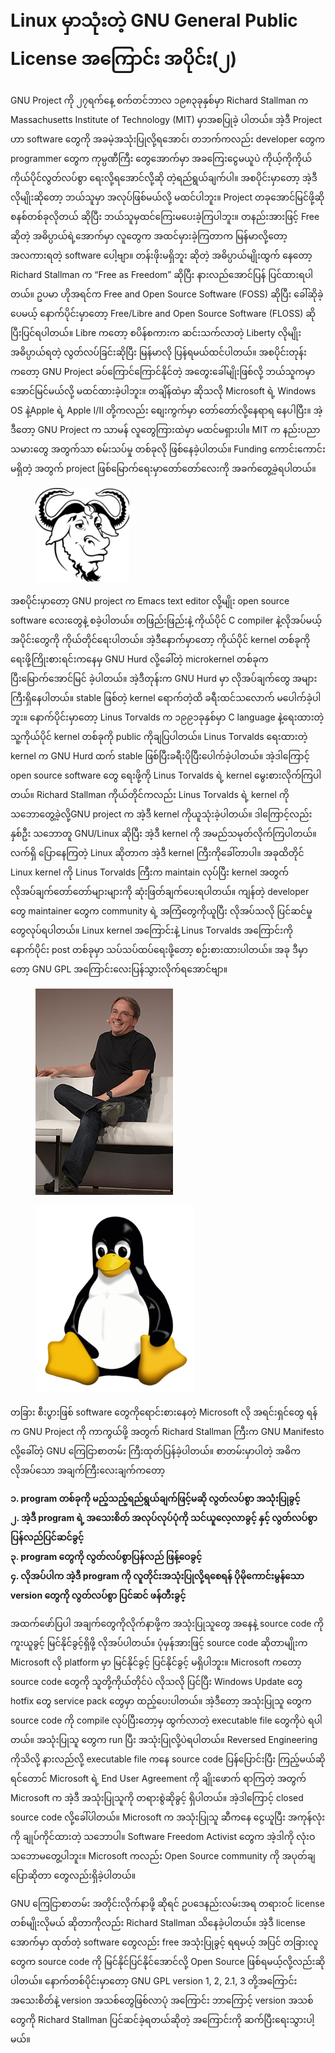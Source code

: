 # Linux မှာသုံးတဲ့ GNU General Public License အကြောင်း အပိုင်း(၂)

GNU Project ကို ၂၇ရက်နေ့ စက်တင်ဘာလ ၁၉၈၃ခုနှစ်မှာ Richard Stallman က Massachusetts Institute of Technology (MIT) မှာအစပြုခဲ့ ပါတယ်။ အဲ့ဒီ Project ဟာ software တွေကို အခမဲ့အသုံးပြုလို့ရအောင်၊ တဘက်ကလည်း developer တွေက programmer တွေက ကုမ္ပဏီကြီး တွေအောက်မှာ အခကြေးငွေမယူပဲ ကိုယ့်ကိုကိုယ် ကိုယ်ပိုင်လွတ်လပ်စွာ ရေးလို့ရအောင်လို့ဆို တဲ့ရည်ရွယ်ချက်ပါ။ အစပိုင်းမှာတော့ အဲ့ဒီလိုမျိုးဆိုတော့ ဘယ်သူမှာ အလုပ်ဖြစ်မယ်လို့ မထင်ပါဘူး။ Project တခုအောင်မြင်ဖို့ဆို စနစ်တစ်ခုလိုတယ် ဆိုပြီး ဘယ်သူမှထင်ကြေးမပေးခဲ့ကြပါဘူး။ တနည်းအားဖြင့် Free ဆိုတဲ့ အဓိပ္ပာယ်ရဲ့အောက်မှာ လူတွေက အထင်မှားခဲ့ကြတာက မြန်မာလို့တော့ အလကားရတဲ့ software ပေါ့ဗျာ။ တန်းဖိုးမရှိဘူး ဆိုတဲ့ အဓိပ္ပာယ်မျိုးထွက် နေတော့ Richard Stallman က “Free as Freedom” ဆိုပြီး နားလည်အောင်ပြန် ပြင်ထားရပါတယ်။ ဥပမာ ဟိုအရင်က Free and Open Source Software (FOSS) ဆိုပြီး ခေါ်ဆိုခဲ့ပေမယ့် နောက်ပိုင်းမှာတော့ Free/Libre and Open Source Software (FLOSS) ဆိုပြီးပြင်ရပါတယ်။ Libre ကတော့ စပိန်စကားက ဆင်းသက်လာတဲ့ Liberty လိုမျိုး အဓိပ္ပာယ်ရတဲ့ လွတ်လပ်ခြင်းဆိုပြီး မြန်မာလို ပြန်ရမယ်ထင်ပါတယ်။ အစပိုင်းတုန်းကတော့ GNU Project ခပ်ကြောင်ကြောင်နိုင်တဲ့ အတွေးခေါ်မျိုးဖြစ်လို့ ဘယ်သူကမှာ အောင်မြင်မယ်လို့ မထင်ထားခဲ့ပါဘူး။ တချိန်ထဲမှာ ဆိုသလို Microsoft ရဲ့ Windows OS နဲ့Apple ရဲ့ Apple I/II တို့ကလည်း စျေးကွက်မှာ တော်တော်လို့နေရာရ နေပါပြီး။ အဲ့ဒီတော့ GNU Project က သာမန် လူတွေကြားထဲမှာ မထင်မရှားပါ။ MIT က နည်းပညာသမားတွေ အတွက်သာ စမ်းသပ်မှု တစ်ခုလို ဖြစ်နေခဲ့ပါတယ်။ Funding ကောင်းကောင်းမရှိတဲ့ အတွက် project ဖြစ်မြောက်ရေးမှာတော်တော်လေးကို အခက်တွေ့ခဲ့ရပါတယ်။

<figure><img src="../.gitbook/assets/debian_linux_os_black_wallpaper-150x150.png" alt=""><figcaption></figcaption></figure>

အစပိုင်းမှာတော့ GNU project က Emacs text editor လို့မျိုး open source software လေးတွေနဲ့ စခဲ့ပါတယ်။ တဖြည်းဖြည်းနဲ့ ကိုယ်ပိုင် C compiler နဲ့လိုအပ်မယ့် အပိုင်းတွေကို ကိုယ်တိုင်ရေးပါတယ်။ အဲ့ဒီနောက်မှာတော့ ကိုယ်ပိုင် kernel တစ်ခုကို ရေးဖို့ကြိုးစားရင်းကနေမှ GNU Hurd လို့ခေါ်တဲ့ microkernel တစ်ခုက ပြီးမြောက်အောင်မြင် ခဲ့ပါတယ်။ အဲ့ဒီတုန်းက GNU Hurd မှာ လိုအပ်ချက်တွေ အများကြီးရှိနေပါတယ်။ stable ဖြစ်တဲ့ kernel ရောက်တဲ့ထိ ခရီးထင်သလောက် မပေါက်ခဲ့ပါဘူး။ နောက်ပိုင်းမှာတော့ Linus Torvalds က ၁၉၉၁ခုနှစ်မှာ C language နဲ့ရေးထားတဲ့ သူ့ကိုယ်ပိုင် kernel တစ်ခုကို public ကိုချပြပါတယ်။ Linus Torvalds ရေးထားတဲ့ kernel က GNU Hurd ထက် stable ဖြစ်ပြီးခရီးပိုပြီးပေါက်ခဲ့ပါတယ်။ အဲ့ဒါကြောင့် open source software တွေ ရေးဖို့ကို Linus Torvalds ရဲ့ kernel မွေးစားလိုက်ကြပါတယ်။ Richard Stallman ကိုယ်တိုင်ကလည်း Linus Torvalds ရဲ့ kernel ကို သဘောတွေ့ခဲ့လို့GNU project က အဲ့ဒီ kernel ကိုယူသုံးခဲ့ပါတယ်။ ဒါကြောင့်လည်း နှစ်ဦး သဘောတူ GNU/Linux ဆိုပြီး အဲ့ဒီ kernel ကို အမည်သမုတ်လိုက်ကြပါတယ်။ လက်ရှိ ပြောနေကြတဲ့ Linux ဆိုတာက အဲ့ဒီ kernel ကြီးကိုခေါ်တာပါ။ အခုထိတိုင် Linux kernel ကို Linus Torvalds ကြီးက maintain လုပ်ပြီး kernel အတွက်လိုအပ်ချက်တော်တော်များများကို ဆုံးဖြတ်ချက်ပေးရပါတယ်။ ကျန်တဲ့ developer တွေ maintainer တွေက community ရဲ့ အကြံတွေကိုယူပြီး လိုအပ်သလို ပြင်ဆင်မှုတွေလုပ်ရပါတယ်။ Linux kernel အကြောင်းနဲ့ Linus Torvalds အကြောင်းကို နောက်ပိုင်း post တစ်ခုမှာ သပ်သပ်ထပ်ရေးဖို့တော့ စဉ်းစားထားပါတယ်။ အခု ဒီမှာတော့ GNU GPL အကြောင်းလေးပြန်သွားလိုက်ရအောင်ဗျာ။

<figure><img src="../.gitbook/assets/LinuxCon_Europe_Linus_Torvalds_03.jpg" alt=""><figcaption></figcaption></figure>

<figure><img src="../.gitbook/assets/Tux.svg_-255x300.png" alt=""><figcaption></figcaption></figure>

တခြား စီးပွားဖြစ် software တွေကိုရောင်းစားနေတဲ့ Microsoft လို အရင်းရှင်တွေ ရန်က GNU Project ကို ကာကွယ်ဖို့ အတွက် Richard Stallman ကြီးက GNU Manifesto လို့ခေါ်တဲ့ GNU ကြေငြာစာတမ်း ကြီးထုတ်ပြန်ခဲ့ပါတယ်။ စာတမ်းမှာပါတဲ့ အဓိက လိုအပ်သော အချက်ကြီးလေးချက်ကတော့

**၁. program တစ်ခုကို မည့်သည့်ရည်ရွယ်ချက်ဖြင့်မဆို လွတ်လပ်စွာ အသုံးပြုခွင့်**\
**၂. အဲ့ဒီ program ရဲ့ အသေးစိတ် အလုပ်လုပ်ပုံကို သင်ယူလေ့လာခွင့် နှင့် လွတ်လပ်စွာ ပြန်လည်ပြင်ဆင်ခွင့်**\
**၃. program တွေကို လွတ်လပ်စွာပြန်လည် ဖြန့်ဝေခွင့်**\
**၄. လိုအပ်ပါက အဲ့ဒီ program ကို လူတိုင်းအသုံးပြုလို့ရစေရန် ပိုမိုကောင်းမွန်သော version တွေကို လွတ်လပ်စွာ ပြင်ဆင် ဖန်တီးခွင့်**

အထက်ဖော်ပြပါ အချက်တွေကိုလိုက်နာဖို့က အသုံးပြုသူတွေ အနေနဲ့ source code ကို ကူးယူခွင့် မြင်နိုင်ခွင့်ရှိဖို့ လိုအပ်ပါတယ်။ ပုံမှန်အားဖြင့် source code ဆိုတာမျိုးက Microsoft လို platform မှာ မြင်နိုင်ခွင့် ပြင်နိုင်ခွင့် မရှိပါဘူး။ Microsoft ကတော့ source code တွေကို သူတို့ကိုယ်တိုင်ပဲ လိုသလို ပြင်ပြီး Windows Update တွေ hotfix တွေ service pack တွေမှာ ထည့်ပေးပါတယ်။ အဲ့ဒီတော့ အသုံးပြုသူ တွေက source code ကို compile လုပ်ပြီးတော့မှ ထွက်လာတဲ့ executable file တွေကိုပဲ ရပါတယ်။ အသုံးပြုသူ တွေက run ပြီး အသုံးပြုလို့ပဲရပါတယ်။ Reversed Engineering ကိုသိလို့ နားလည်လို့ executable file ကနေ source code ပြန်ပြောင်းပြီး ကြည့်မယ်ဆိုရင်တောင် Microsoft ရဲ့ End User Agreement ကို ချိုးဖောက် ရာကြတဲ့ အတွက် Microsoft က အဲ့ဒီ အသုံးပြုသူကို တရားစွဲဆိုခွင့် ရှိပါတယ်။ အဲ့ဒါကြောင့် closed source code လို့ခေါ်ပါတယ်။ Microsoft က အသုံးပြုသူ ဆီကနေ ငွေယူပြီး အကုန်လုံးကို ချုပ်ကိုင်ထားတဲ့ သဘောပါ။ Software Freedom Activist တွေက အဲ့ဒါကို လုံးဝ သဘောမတွေ့ပါဘူး။ Microsoft ကလည်း Open Source community ကို အပုတ်ချပြောဆိုတာ တွေလည်းရှိခဲ့ပါတယ်။

GNU ကြေငြာစာတမ်း အတိုင်းလိုက်နာဖို့ ဆိုရင် ဥပဒေနည်းလမ်းအရ တရားဝင် license တစ်မျိုးလိုမယ် ဆိုတာကိုလည်း Richard Stallman သိနေခဲ့ပါတယ်။ အဲ့ဒီ license အောက်မှာ ထုတ်တဲ့ software တွေလည်း free အသုံးပြုခွင့် ရရမယ့် အပြင် တခြားလူတွေက source code ကို မြင်နိုင်ပြင်နိုင်အောင်လို့ Open Source ဖြစ်ရမယ့်လို့လည်းဆိုပါတယ်။ နောက်တစ်ပိုင်းမှာတော့ GNU GPL version 1, 2, 2.1, 3 တို့အကြောင်းအသေးစိတ်နဲ့ version အသစ်တွေဖြစ်လာပုံ အကြောင်း ဘာကြောင့် version အသစ်တွေကို Richard Stallman ပြင်ဆင်ခဲ့ရတယ်ဆိုတဲ့ အကြောင်းကို ဆက်ပြီးရေးသွားပါ့မယ်။
